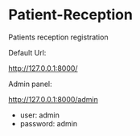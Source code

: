 # Patient-Reception
Patients reception registration

Default Url:

 http://127.0.0.1:8000/

Admin panel:

http://127.0.0.1:8000/admin

- user: admin
- password: admin
